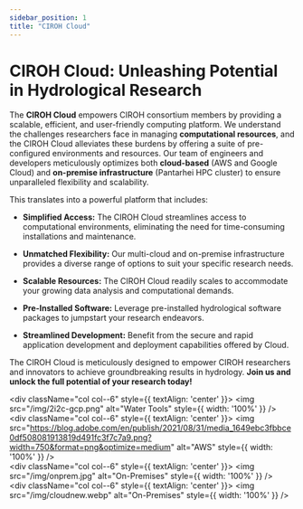 ```yaml
---
sidebar_position: 1
title: "CIROH Cloud"
---
```


# CIROH Cloud: Unleashing Potential in Hydrological Research

<div className="container">
	<div className="hero-content">
		<div className="hero-text">
			
The <strong>CIROH Cloud</strong> empowers CIROH consortium members by providing a scalable, efficient, and user-friendly computing platform. We understand the challenges researchers face in managing <strong>computational resources</strong>, and the CIROH Cloud alleviates these burdens by offering a suite of pre-configured environments and resources. Our team of engineers and developers meticulously optimizes both <strong>cloud-based</strong> (AWS and Google Cloud) and <strong>on-premise infrastructure</strong> (Pantarhei HPC cluster) to ensure unparalleled flexibility and scalability.

This translates into a powerful platform that includes:

*   **Simplified Access:** The CIROH Cloud streamlines access to computational environments, eliminating the need for time-consuming installations and maintenance.
    
*   **Unmatched Flexibility:** Our multi-cloud and on-premise infrastructure provides a diverse range of options to suit your specific research needs.
    
*   **Scalable Resources:** The CIROH Cloud readily scales to accommodate your growing data analysis and computational demands.
    
*   **Pre-Installed Software:** Leverage pre-installed hydrological software packages to jumpstart your research endeavors.
    
*   **Streamlined Development:** Benefit from the secure and rapid application development and deployment capabilities offered by Cloud.
    

The CIROH Cloud is meticulously designed to empower CIROH researchers and innovators to achieve groundbreaking results in hydrology. <strong>Join us and unlock the full potential of your research today!</strong>
		</div>
		<div className="row">
			<div className="col col--6" style={{ textAlign: 'center' }}>
				<img src="/img/2i2c-gcp.png" alt="Water Tools" style={{ width: '100%' }} />
			</div>
			<div className="col col--6" style={{ textAlign: 'center' }}>
				<img src="https://blog.adobe.com/en/publish/2021/08/31/media_1649ebc3fbbce0df508081913819d491fc3f7c7a9.png?width=750&format=png&optimize=medium" alt="AWS" style={{ width: '100%' }} />
			</div>
            <div className="col col--6" style={{ textAlign: 'center' }}>
				<img src="/img/onprem.jpg" alt="On-Premises" style={{ width: '100%' }} />
			</div>
            <div className="col col--6" style={{ textAlign: 'center' }}>
				<img src="/img/cloudnew.webp" alt="On-Premises" style={{ width: '100%' }} />
			</div>
		</div>
	</div>
</div>
